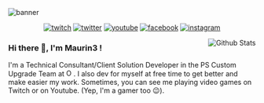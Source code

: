 <img src="https://yt3.ggpht.com/lezaEywojLQLsWY0mtY6ISu8xBRPyfFTbnIGdJv9HBfeBMyhVd-zIm8oPEESqZ4R7ySCEVSz=w1500-fcrop64=1,00004a57ffffb5b9-k-c0xffffffff" alt="banner"/>

<p align="center">
    <a href="https://www.twitch.tv/maurin3"><img src="https://img.shields.io/badge/-Maurin3-C4246A?logo=twitch&labelColor=222222" alt="twitch"/></a>
    <a href="https://twitter.com/Maurin3_1994"><img src="https://img.shields.io/badge/-@Maurin3_1994-C4246A?logo=twitter&labelColor=222222" alt="twitter"/></a>
    <a href="https://www.youtube.com/c/Maurin3"><img src="https://img.shields.io/badge/-Maurin3-C4246A?logo=youtube&labelColor=222222" alt="youtube"/></a>
    <a href="https://www.facebook.com/Maurin3YT"><img src="https://img.shields.io/badge/-Maurin3YT-C4246A?logo=facebook&labelColor=222222" alt="facebook"/></a>
    <a href="https://www.instagram.com/maurin3_1994"><img src="https://img.shields.io/badge/-Maurin3_1994-C4246A?logo=instagram&labelColor=222222" alt="instagram"/></a>
</p>

<img align="right" src="https://github-readme-stats.vercel.app/api?username=Maurin3&theme=radical" alt="Github Stats"/>
<h3>Hi there 👋, I'm Maurin3 !</h3>
<p>I'm a Technical Consultant/Client Solution Developer in the PS Custom Upgrade Team at <a href="http://www.odoo.com"><img src="https://odoocdn.com/openerp_website/static/src/img/assets/png/odoo_logo_tiny.png" height="15" alt="Odoo"/></a>. I also dev for myself at free time to get better and make easier my work. Sometimes, you can see me playing video games on Twitch or on Youtube. (Yep, I'm a gamer too 😉).</p>
